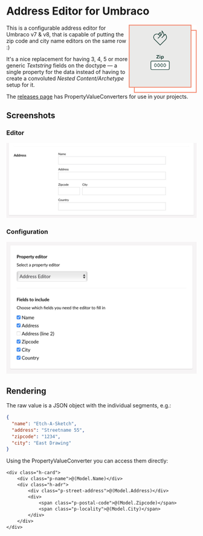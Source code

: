 # Address Editor for Umbraco

<img align="right" src="images/vv-addresseditor-icon.png" width="180" height="180" alt="A ‘Zip’ input field inside a square with the Vokseværk ‘fire-heart’ logo" />

This is a configurable address editor for Umbraco v7 & v8, that is
capable of putting the zip code and city name editors on the same row :)

It's a nice replacement for having 3, 4, 5 or more generic *Textstring* fields
on the doctype — a single property for the data instead of having to create a
convoluted *Nested Content/Archetype* setup for it.

The [releases page][RELS] has PropertyValueConverters for use in your projects.

[RELS]: https://github.com/vokseverk/Vokseverk.AddressEditor/releases

## Screenshots

### Editor

![Address Editor](images/addresseditor-editor.jpg)

### Configuration

![Versionnumber Config](images/addresseditor-config.jpg)

## Rendering

The raw value is a JSON object with the individual segments, e.g.:

```json
{
  "name": "Etch-A-Sketch",
  "address": "Streetname 55",
  "zipcode": "1234",
  "city": "East Drawing"
}
```

Using the PropertyValueConverter you can access them directly:

```razor
<div class="h-card">
	<div class="p-name">@(Model.Name)</div>
	<div class="h-adr">
		<div class="p-street-address">@(Model.Address)</div>
		<div>
			<span class="p-postal-code">@(Model.Zipcode)</span>
			<span class="p-locality">@(Model.City)</span>
		</div>
	</div>
</div>
```
